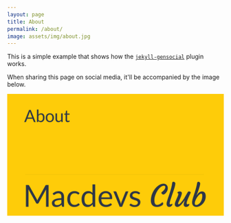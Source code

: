 ```yaml
---
layout: page
title: About
permalink: /about/
image: assets/img/about.jpg
---
```


This is a simple example that shows how the [`jekyll-gensocial`](https://github.com/boyvanamstel/jekyll-gensocial) plugin works.

When sharing this page on social media, it'll be accompanied by the image below.

![The gensocial image generated for this page](/assets/img/about.jpg)
